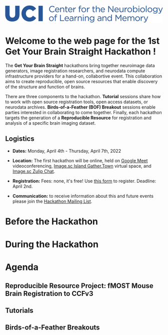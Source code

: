 <a href="https://cnlm.uci.edu/herklotz/"><img alt="UCI Center for the Neurobiology of Learning and Memory" src="UCI_CNLM_Logo.png"></a>

# Welcome to the web page for the 1st Get Your Brain Straight Hackathon !

The **Get Your Brain Straight** hackathons bring together neuroimage data generators, image registration researchers, and neurodata compute infrastructure providers for a hand-on, collabortive event. This collaboration aims to create reproducible, open source resources that enable discovery of the structure and function of brains.

There are three components to the hackathon. **Tutorial** sessions share how to
work with open source registration tools, open access datasets, or neurodata
archives. **Birds-of-a-Feather (BOF) Breakout** sessions enable parties
interested in collaborating to come together. Finally, each hackathon targets
the generation of a **Reproducible Resource** for registration and analysis of
a specific brain imaging dataset.

## Logistics

- **Dates:** Monday, April 4th - Thursday, April 7th, 2022

- **Location:** The first hackathon will be online, held on [Google
  Meet](https://meet.google.com/) videoconferencing, [Image.sc Island Gather.Town](https://j.mp/imagesc-island) virtual space, and
  [Image.sc Zulip Chat](https://imagesc.zulipchat.com/).

- **Registration:** Fees: none, it's free! Use [this form](https://forms.gle/eJEf7yQq4UeSc1zF9) to register. Deadline: April 2nd.

- **Communication:** to receive information about this and future events please join the [Hackathon Mailing List](https://groups.google.com/g/brain_straight_hackathon_announcements).

# Before the Hackathon

# During the Hackathon

# Agenda

## Reproducible Resource Project: fMOST Mouse Brain Registration to CCFv3

## Tutorials

## Birds-of-a-Feather Breakouts
